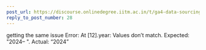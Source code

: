 ```yaml
---
post_url: https://discourse.onlinedegree.iitm.ac.in/t/ga4-data-sourcing-discussion-thread-tds-jan-2025/165959/295
reply_to_post_number: 28
---
```

getting the same issue Error: At [12].year: Values don’t match. Expected: "2024– ". Actual: “2024”